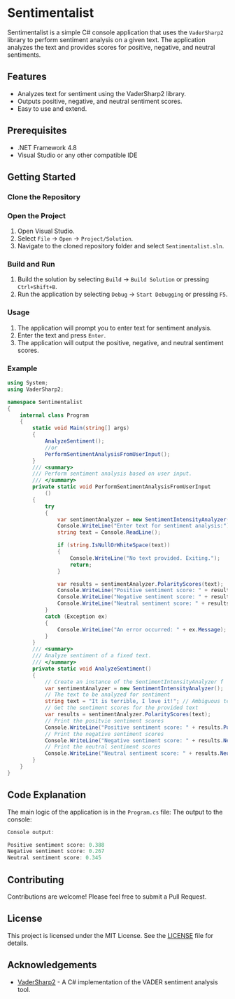 # Sentimentalist

Sentimentalist is a simple C# console application that uses the `VaderSharp2` library to perform sentiment analysis on a given text. The application analyzes the text and provides scores for positive, negative, and neutral sentiments.

## Features

- Analyzes text for sentiment using the VaderSharp2 library.
- Outputs positive, negative, and neutral sentiment scores.
- Easy to use and extend.

## Prerequisites

- .NET Framework 4.8
- Visual Studio or any other compatible IDE

## Getting Started

### Clone the Repository

### Open the Project

1. Open Visual Studio.
2. Select `File` -> `Open` -> `Project/Solution`.
3. Navigate to the cloned repository folder and select `Sentimentalist.sln`.

### Build and Run

1. Build the solution by selecting `Build` -> `Build Solution` or pressing `Ctrl+Shift+B`.
2. Run the application by selecting `Debug` -> `Start Debugging` or pressing `F5`.

### Usage

1. The application will prompt you to enter text for sentiment analysis.
2. Enter the text and press `Enter`.
3. The application will output the positive, negative, and neutral sentiment scores.

### Example
```csharp
using System;
using VaderSharp2;

namespace Sentimentalist
{
    internal class Program
    {
        static void Main(string[] args)
        {
            AnalyzeSentiment();
            //or
            PerformSentimentAnalysisFromUserInput();
        }
        /// <summary>
        /// Perform sentiment analysis based on user input.
        /// </summary>
        private static void PerformSentimentAnalysisFromUserInput
            ()
        {
            try
            {
                var sentimentAnalyzer = new SentimentIntensityAnalyzer();
                Console.WriteLine("Enter text for sentiment analysis:");
                string text = Console.ReadLine();

                if (string.IsNullOrWhiteSpace(text))
                {
                    Console.WriteLine("No text provided. Exiting.");
                    return;
                }

                var results = sentimentAnalyzer.PolarityScores(text);
                Console.WriteLine("Positive sentiment score: " + results.Positive);
                Console.WriteLine("Negative sentiment score: " + results.Negative);
                Console.WriteLine("Neutral sentiment score: " + results.Neutral);
            }
            catch (Exception ex)
            {
                Console.WriteLine("An error occurred: " + ex.Message);
            }
        }
        /// <summary>
        /// Analyze sentiment of a fixed text.
        /// </summary>
        private static void AnalyzeSentiment()
        {
            // Create an instance of the SentimentIntensityAnalyzer f
            var sentimentAnalyzer = new SentimentIntensityAnalyzer();
            // The text to be analyzed for sentiment
            string text = "It is terrible, I love it!"; // Ambiguous text
            // Get the sentiment scores for the provided text
            var results = sentimentAnalyzer.PolarityScores(text);
            // Print the positvie sentiment scores
            Console.WriteLine("Positive sentiment score: " + results.Positive);
            // Print the negative sentiment scores
            Console.WriteLine("Negative sentiment score: " + results.Negative);
            // Print the neutral sentiment scores
            Console.WriteLine("Neutral sentiment score: " + results.Neutral);
        }
    }
}
```

## Code Explanation

The main logic of the application is in the `Program.cs` file:
The output to the console:

```csharp
Console output:  

Positive sentiment score: 0.388
Negative sentiment score: 0.267
Neutral sentiment score: 0.345
```
	
## Contributing

Contributions are welcome! Please feel free to submit a Pull Request.

## License

This project is licensed under the MIT License. See the [LICENSE](LICENSE) file for details.

## Acknowledgements

- [VaderSharp2](https://github.com/codingupastorm/vadersharp) - A C# implementation of the VADER sentiment analysis tool.
